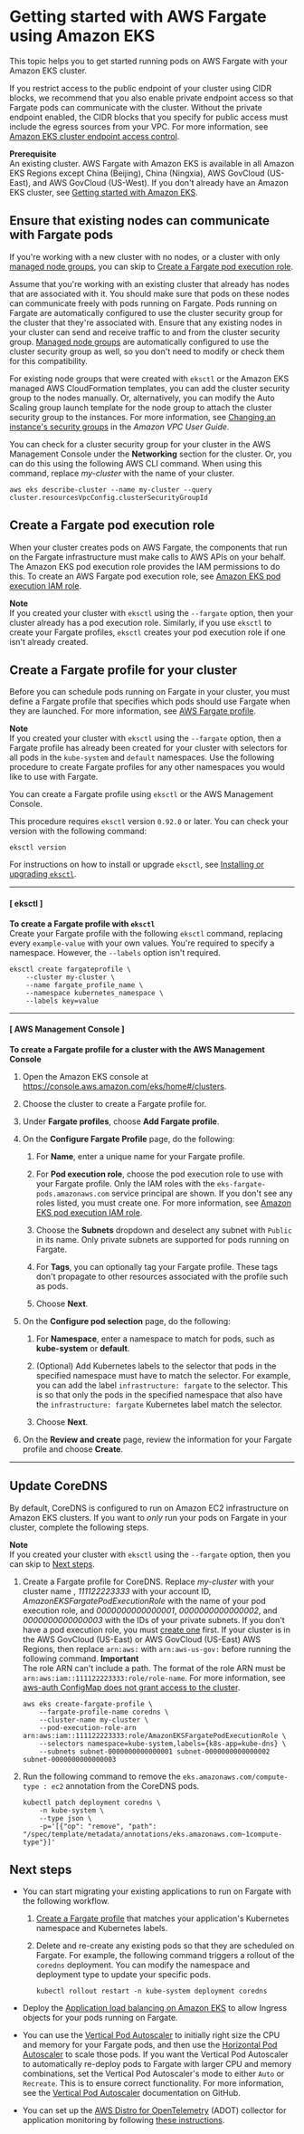 # Getting started with AWS Fargate using Amazon EKS<a name="fargate-getting-started"></a>

This topic helps you to get started running pods on AWS Fargate with your Amazon EKS cluster\.

If you restrict access to the public endpoint of your cluster using CIDR blocks, we recommend that you also enable private endpoint access so that Fargate pods can communicate with the cluster\. Without the private endpoint enabled, the CIDR blocks that you specify for public access must include the egress sources from your VPC\. For more information, see [Amazon EKS cluster endpoint access control](cluster-endpoint.md)\. 

**Prerequisite**  
An existing cluster\. AWS Fargate with Amazon EKS is available in all Amazon EKS Regions except China \(Beijing\), China \(Ningxia\), AWS GovCloud \(US\-East\), and AWS GovCloud \(US\-West\)\. If you don't already have an Amazon EKS cluster, see [Getting started with Amazon EKS](getting-started.md)\.

## Ensure that existing nodes can communicate with Fargate pods<a name="fargate-gs-check-compatibility"></a>

If you're working with a new cluster with no nodes, or a cluster with only [managed node groups](managed-node-groups.md), you can skip to [Create a Fargate pod execution role](#fargate-sg-pod-execution-role)\.

Assume that you're working with an existing cluster that already has nodes that are associated with it\. You should make sure that pods on these nodes can communicate freely with pods running on Fargate\. Pods running on Fargate are automatically configured to use the cluster security group for the cluster that they're associated with\. Ensure that any existing nodes in your cluster can send and receive traffic to and from the cluster security group\. [Managed node groups](managed-node-groups.md) are automatically configured to use the cluster security group as well, so you don't need to modify or check them for this compatibility\.

For existing node groups that were created with `eksctl` or the Amazon EKS managed AWS CloudFormation templates, you can add the cluster security group to the nodes manually\. Or, alternatively, you can modify the Auto Scaling group launch template for the node group to attach the cluster security group to the instances\. For more information, see [Changing an instance's security groups](https://docs.aws.amazon.com/vpc/latest/userguide/VPC_SecurityGroups.html#SG_Changing_Group_Membership) in the *Amazon VPC User Guide*\.

You can check for a cluster security group for your cluster in the AWS Management Console under the **Networking** section for the cluster\. Or, you can do this using the following AWS CLI command\. When using this command, replace *my\-cluster* with the name of your cluster\.

```
aws eks describe-cluster --name my-cluster --query cluster.resourcesVpcConfig.clusterSecurityGroupId
```

## Create a Fargate pod execution role<a name="fargate-sg-pod-execution-role"></a>

When your cluster creates pods on AWS Fargate, the components that run on the Fargate infrastructure must make calls to AWS APIs on your behalf\. The Amazon EKS pod execution role provides the IAM permissions to do this\. To create an AWS Fargate pod execution role, see [Amazon EKS pod execution IAM role](pod-execution-role.md)\.

**Note**  
If you created your cluster with `eksctl` using the `--fargate` option, then your cluster already has a pod execution role\. Similarly, if you use `eksctl` to create your Fargate profiles, `eksctl` creates your pod execution role if one isn't already created\.

## Create a Fargate profile for your cluster<a name="fargate-gs-create-profile"></a>

Before you can schedule pods running on Fargate in your cluster, you must define a Fargate profile that specifies which pods should use Fargate when they are launched\. For more information, see [AWS Fargate profile](fargate-profile.md)\.

**Note**  
If you created your cluster with `eksctl` using the `--fargate` option, then a Fargate profile has already been created for your cluster with selectors for all pods in the `kube-system` and `default` namespaces\. Use the following procedure to create Fargate profiles for any other namespaces you would like to use with Fargate\.

You can create a Fargate profile using `eksctl` or the AWS Management Console\.

This procedure requires `eksctl` version `0.92.0` or later\. You can check your version with the following command:

```
eksctl version
```

For instructions on how to install or upgrade `eksctl`, see [Installing or upgrading `eksctl`](eksctl.md#installing-eksctl)\.

------
#### [ eksctl ]

**To create a Fargate profile with `eksctl`**  
Create your Fargate profile with the following `eksctl` command, replacing every `example-value` with your own values\. You're required to specify a namespace\. However, the `--labels` option isn't required\.

```
eksctl create fargateprofile \
    --cluster my-cluster \
    --name fargate_profile_name \
    --namespace kubernetes_namespace \
    --labels key=value
```

------
#### [ AWS Management Console ]<a name="create-fargate-profile-console"></a>

**To create a Fargate profile for a cluster with the AWS Management Console**

1. Open the Amazon EKS console at [https://console\.aws\.amazon\.com/eks/home\#/clusters](https://console.aws.amazon.com/eks/home#/clusters)\.

1. Choose the cluster to create a Fargate profile for\.

1. Under **Fargate profiles**, choose **Add Fargate profile**\.

1. On the **Configure Fargate Profile** page, do the following:

   1. For **Name**, enter a unique name for your Fargate profile\.

   1. For **Pod execution role**, choose the pod execution role to use with your Fargate profile\. Only the IAM roles with the `eks-fargate-pods.amazonaws.com` service principal are shown\. If you don't see any roles listed, you must create one\. For more information, see [Amazon EKS pod execution IAM role](pod-execution-role.md)\.

   1. Choose the **Subnets** dropdown and deselect any subnet with `Public` in its name\. Only private subnets are supported for pods running on Fargate\.

   1. For **Tags**, you can optionally tag your Fargate profile\. These tags don't propagate to other resources associated with the profile such as pods\.

   1. Choose **Next**\.

1. On the **Configure pod selection** page, do the following:

   1. For **Namespace**, enter a namespace to match for pods, such as **kube\-system** or **default**\.

   1. \(Optional\) Add Kubernetes labels to the selector that pods in the specified namespace must have to match the selector\. For example, you can add the label `infrastructure: fargate` to the selector\. This is so that only the pods in the specified namespace that also have the `infrastructure: fargate` Kubernetes label match the selector\.

   1. Choose **Next**\.

1. On the **Review and create** page, review the information for your Fargate profile and choose **Create**\.

------

## Update CoreDNS<a name="fargate-gs-coredns"></a>

By default, CoreDNS is configured to run on Amazon EC2 infrastructure on Amazon EKS clusters\. If you want to *only* run your pods on Fargate in your cluster, complete the following steps\.

**Note**  
If you created your cluster with `eksctl` using the `--fargate` option, then you can skip to [Next steps](#fargate-gs-next-steps)\.

1. Create a Fargate profile for CoreDNS\. Replace *my\-cluster* with your cluster name , *111122223333* with your account ID, *AmazonEKSFargatePodExecutionRole* with the name of your pod execution role, and *0000000000000001*, *0000000000000002*, and *0000000000000003* with the IDs of your private subnets\. If you don't have a pod execution role, you must [create one](#fargate-sg-pod-execution-role) first\. If your cluster is in the AWS GovCloud \(US\-East\) or AWS GovCloud \(US\-East\) AWS Regions, then replace `arn:aws:` with `arn:aws-us-gov:` before running the following command\.
**Important**  
The role ARN can't include a path\. The format of the role ARN must be `arn:aws:iam::111122223333:role/role-name`\. For more information, see [aws\-auth ConfigMap does not grant access to the cluster](troubleshooting_iam.md#security-iam-troubleshoot-ConfigMap)\.

   ```
   aws eks create-fargate-profile \
       --fargate-profile-name coredns \
       --cluster-name my-cluster \
       --pod-execution-role-arn arn:aws:iam::111122223333:role/AmazonEKSFargatePodExecutionRole \
       --selectors namespace=kube-system,labels={k8s-app=kube-dns} \
       --subnets subnet-0000000000000001 subnet-0000000000000002 subnet-0000000000000003
   ```

1. Run the following command to remove the `eks.amazonaws.com/compute-type : ec2` annotation from the CoreDNS pods\.

   ```
   kubectl patch deployment coredns \
       -n kube-system \
       --type json \
       -p='[{"op": "remove", "path": "/spec/template/metadata/annotations/eks.amazonaws.com~1compute-type"}]'
   ```

## Next steps<a name="fargate-gs-next-steps"></a>
+ You can start migrating your existing applications to run on Fargate with the following workflow\.

  1. [Create a Fargate profile](fargate-profile.md#create-fargate-profile) that matches your application's Kubernetes namespace and Kubernetes labels\.

  1. Delete and re\-create any existing pods so that they are scheduled on Fargate\. For example, the following command triggers a rollout of the `coredns` deployment\. You can modify the namespace and deployment type to update your specific pods\.

     ```
     kubectl rollout restart -n kube-system deployment coredns
     ```
+ Deploy the [Application load balancing on Amazon EKS](alb-ingress.md) to allow Ingress objects for your pods running on Fargate\.
+ You can use the [Vertical Pod Autoscaler](vertical-pod-autoscaler.md) to initially right size the CPU and memory for your Fargate pods, and then use the [Horizontal Pod Autoscaler](horizontal-pod-autoscaler.md) to scale those pods\. If you want the Vertical Pod Autoscaler to automatically re\-deploy pods to Fargate with larger CPU and memory combinations, set the Vertical Pod Autoscaler's mode to either `Auto` or `Recreate`\. This is to ensure correct functionality\. For more information, see the [Vertical Pod Autoscaler](https://github.com/kubernetes/autoscaler/tree/master/vertical-pod-autoscaler#quick-start) documentation on GitHub\.
+ You can set up the [AWS Distro for OpenTelemetry](https://aws.amazon.com/otel/?otel-blogs) \(ADOT\) collector for application monitoring by following [these instructions](https://docs.aws.amazon.com/AmazonCloudWatch/latest/monitoring/Container-Insights-EKS-otel.html)\.